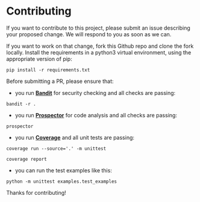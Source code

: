 # Contributing

If you want to contribute to this project, please submit an issue describing your proposed change. We will respond to you as soon as we can.
 
If you want to work on that change, fork this Github repo and clone the fork locally. Install the requirements in a python3 virtual environment, using the appropriate version of pip:

`pip install -r requirements.txt`

Before submitting a PR, please ensure that:

- you run [__Bandit__](https://pypi.org/project/bandit/) for security checking and all checks are passing:

`bandit -r .`
 
- you run [__Prospector__](https://pypi.org/project/prospector/) for code analysis and all checks are passing:

`prospector`

- you run [__Coverage__](https://pypi.org/project/coverage/) and all unit tests are passing:

`coverage run --source='.' -m unittest`
    
`coverage report`
    
- you can run the test examples like this:

`python -m unittest examples.test_examples`

Thanks for contributing!
